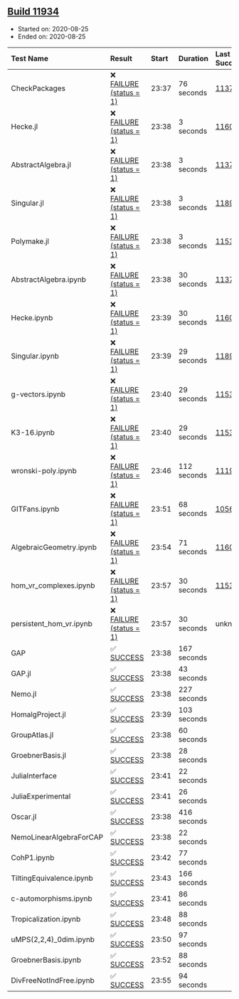 ## [Build 11934](https://oscarci.mathematik.uni-kl.de/job/oscar/11934/)

* Started on: 2020-08-25
* Ended on: 2020-08-25

| Test Name    | Result | Start | Duration | Last Success | First Failure |
|:-------------|:-------|:------|:---------|:-------------|:--------------|
| CheckPackages | ❌ [FAILURE (status = 1)](https://oscarci.mathematik.uni-kl.de/job/oscar/11934/artifact/logs/build-11934/CheckPackages.log) | 23:37 | 76 seconds | [11376](https://oscarci.mathematik.uni-kl.de/job/oscar/11376/) | [11377](https://oscarci.mathematik.uni-kl.de/job/oscar/11377/) |
| Hecke.jl | ❌ [FAILURE (status = 1)](https://oscarci.mathematik.uni-kl.de/job/oscar/11934/artifact/logs/build-11934/Hecke.jl.log) | 23:38 | 3 seconds | [11602](https://oscarci.mathematik.uni-kl.de/job/oscar/11602/) | [11603](https://oscarci.mathematik.uni-kl.de/job/oscar/11603/) |
| AbstractAlgebra.jl | ❌ [FAILURE (status = 1)](https://oscarci.mathematik.uni-kl.de/job/oscar/11934/artifact/logs/build-11934/AbstractAlgebra.jl.log) | 23:38 | 3 seconds | [11376](https://oscarci.mathematik.uni-kl.de/job/oscar/11376/) | [11377](https://oscarci.mathematik.uni-kl.de/job/oscar/11377/) |
| Singular.jl | ❌ [FAILURE (status = 1)](https://oscarci.mathematik.uni-kl.de/job/oscar/11934/artifact/logs/build-11934/Singular.jl.log) | 23:38 | 3 seconds | [11893](https://oscarci.mathematik.uni-kl.de/job/oscar/11893/) | [11894](https://oscarci.mathematik.uni-kl.de/job/oscar/11894/) |
| Polymake.jl | ❌ [FAILURE (status = 1)](https://oscarci.mathematik.uni-kl.de/job/oscar/11934/artifact/logs/build-11934/Polymake.jl.log) | 23:38 | 3 seconds | [11532](https://oscarci.mathematik.uni-kl.de/job/oscar/11532/) | [11533](https://oscarci.mathematik.uni-kl.de/job/oscar/11533/) |
| AbstractAlgebra.ipynb | ❌ [FAILURE (status = 1)](https://oscarci.mathematik.uni-kl.de/job/oscar/11934/artifact/logs/build-11934/AbstractAlgebra.ipynb.log) | 23:38 | 30 seconds | [11376](https://oscarci.mathematik.uni-kl.de/job/oscar/11376/) | [11377](https://oscarci.mathematik.uni-kl.de/job/oscar/11377/) |
| Hecke.ipynb | ❌ [FAILURE (status = 1)](https://oscarci.mathematik.uni-kl.de/job/oscar/11934/artifact/logs/build-11934/Hecke.ipynb.log) | 23:39 | 30 seconds | [11602](https://oscarci.mathematik.uni-kl.de/job/oscar/11602/) | [11603](https://oscarci.mathematik.uni-kl.de/job/oscar/11603/) |
| Singular.ipynb | ❌ [FAILURE (status = 1)](https://oscarci.mathematik.uni-kl.de/job/oscar/11934/artifact/logs/build-11934/Singular.ipynb.log) | 23:39 | 29 seconds | [11893](https://oscarci.mathematik.uni-kl.de/job/oscar/11893/) | [11894](https://oscarci.mathematik.uni-kl.de/job/oscar/11894/) |
| g-vectors.ipynb | ❌ [FAILURE (status = 1)](https://oscarci.mathematik.uni-kl.de/job/oscar/11934/artifact/logs/build-11934/g-vectors.ipynb.log) | 23:40 | 29 seconds | [11532](https://oscarci.mathematik.uni-kl.de/job/oscar/11532/) | [11533](https://oscarci.mathematik.uni-kl.de/job/oscar/11533/) |
| K3-16.ipynb | ❌ [FAILURE (status = 1)](https://oscarci.mathematik.uni-kl.de/job/oscar/11934/artifact/logs/build-11934/K3-16.ipynb.log) | 23:40 | 29 seconds | [11532](https://oscarci.mathematik.uni-kl.de/job/oscar/11532/) | [11533](https://oscarci.mathematik.uni-kl.de/job/oscar/11533/) |
| wronski-poly.ipynb | ❌ [FAILURE (status = 1)](https://oscarci.mathematik.uni-kl.de/job/oscar/11934/artifact/logs/build-11934/wronski-poly.ipynb.log) | 23:46 | 112 seconds | [11192](https://oscarci.mathematik.uni-kl.de/job/oscar/11192/) | [11193](https://oscarci.mathematik.uni-kl.de/job/oscar/11193/) |
| GITFans.ipynb | ❌ [FAILURE (status = 1)](https://oscarci.mathematik.uni-kl.de/job/oscar/11934/artifact/logs/build-11934/GITFans.ipynb.log) | 23:51 | 68 seconds | [10566](https://oscarci.mathematik.uni-kl.de/job/oscar/10566/) | [10567](https://oscarci.mathematik.uni-kl.de/job/oscar/10567/) |
| AlgebraicGeometry.ipynb | ❌ [FAILURE (status = 1)](https://oscarci.mathematik.uni-kl.de/job/oscar/11934/artifact/logs/build-11934/AlgebraicGeometry.ipynb.log) | 23:54 | 71 seconds | [11602](https://oscarci.mathematik.uni-kl.de/job/oscar/11602/) | [11603](https://oscarci.mathematik.uni-kl.de/job/oscar/11603/) |
| hom_vr_complexes.ipynb | ❌ [FAILURE (status = 1)](https://oscarci.mathematik.uni-kl.de/job/oscar/11934/artifact/logs/build-11934/hom_vr_complexes.ipynb.log) | 23:57 | 30 seconds | [11532](https://oscarci.mathematik.uni-kl.de/job/oscar/11532/) | [11533](https://oscarci.mathematik.uni-kl.de/job/oscar/11533/) |
| persistent_hom_vr.ipynb | ❌ [FAILURE (status = 1)](https://oscarci.mathematik.uni-kl.de/job/oscar/11934/artifact/logs/build-11934/persistent_hom_vr.ipynb.log) | 23:57 | 30 seconds | unknown | unknown |
| GAP | ✅ [SUCCESS](https://oscarci.mathematik.uni-kl.de/job/oscar/11934/artifact/logs/build-11934/GAP.log) | 23:38 | 167 seconds |  |  |
| GAP.jl | ✅ [SUCCESS](https://oscarci.mathematik.uni-kl.de/job/oscar/11934/artifact/logs/build-11934/GAP.jl.log) | 23:38 | 43 seconds |  |  |
| Nemo.jl | ✅ [SUCCESS](https://oscarci.mathematik.uni-kl.de/job/oscar/11934/artifact/logs/build-11934/Nemo.jl.log) | 23:38 | 227 seconds |  |  |
| HomalgProject.jl | ✅ [SUCCESS](https://oscarci.mathematik.uni-kl.de/job/oscar/11934/artifact/logs/build-11934/HomalgProject.jl.log) | 23:39 | 103 seconds |  |  |
| GroupAtlas.jl | ✅ [SUCCESS](https://oscarci.mathematik.uni-kl.de/job/oscar/11934/artifact/logs/build-11934/GroupAtlas.jl.log) | 23:38 | 60 seconds |  |  |
| GroebnerBasis.jl | ✅ [SUCCESS](https://oscarci.mathematik.uni-kl.de/job/oscar/11934/artifact/logs/build-11934/GroebnerBasis.jl.log) | 23:38 | 28 seconds |  |  |
| JuliaInterface | ✅ [SUCCESS](https://oscarci.mathematik.uni-kl.de/job/oscar/11934/artifact/logs/build-11934/JuliaInterface.log) | 23:41 | 22 seconds |  |  |
| JuliaExperimental | ✅ [SUCCESS](https://oscarci.mathematik.uni-kl.de/job/oscar/11934/artifact/logs/build-11934/JuliaExperimental.log) | 23:41 | 26 seconds |  |  |
| Oscar.jl | ✅ [SUCCESS](https://oscarci.mathematik.uni-kl.de/job/oscar/11934/artifact/logs/build-11934/Oscar.jl.log) | 23:38 | 416 seconds |  |  |
| NemoLinearAlgebraForCAP | ✅ [SUCCESS](https://oscarci.mathematik.uni-kl.de/job/oscar/11934/artifact/logs/build-11934/NemoLinearAlgebraForCAP.log) | 23:38 | 22 seconds |  |  |
| CohP1.ipynb | ✅ [SUCCESS](https://oscarci.mathematik.uni-kl.de/job/oscar/11934/artifact/logs/build-11934/CohP1.ipynb.log) | 23:42 | 77 seconds |  |  |
| TiltingEquivalence.ipynb | ✅ [SUCCESS](https://oscarci.mathematik.uni-kl.de/job/oscar/11934/artifact/logs/build-11934/TiltingEquivalence.ipynb.log) | 23:43 | 166 seconds |  |  |
| c-automorphisms.ipynb | ✅ [SUCCESS](https://oscarci.mathematik.uni-kl.de/job/oscar/11934/artifact/logs/build-11934/c-automorphisms.ipynb.log) | 23:41 | 86 seconds |  |  |
| Tropicalization.ipynb | ✅ [SUCCESS](https://oscarci.mathematik.uni-kl.de/job/oscar/11934/artifact/logs/build-11934/Tropicalization.ipynb.log) | 23:48 | 88 seconds |  |  |
| uMPS(2,2,4)_0dim.ipynb | ✅ [SUCCESS](https://oscarci.mathematik.uni-kl.de/job/oscar/11934/artifact/logs/build-11934/uMPS-2-2-4-_0dim.ipynb.log) | 23:50 | 97 seconds |  |  |
| GroebnerBasis.ipynb | ✅ [SUCCESS](https://oscarci.mathematik.uni-kl.de/job/oscar/11934/artifact/logs/build-11934/GroebnerBasis.ipynb.log) | 23:52 | 88 seconds |  |  |
| DivFreeNotIndFree.ipynb | ✅ [SUCCESS](https://oscarci.mathematik.uni-kl.de/job/oscar/11934/artifact/logs/build-11934/DivFreeNotIndFree.ipynb.log) | 23:55 | 94 seconds |  |  |
